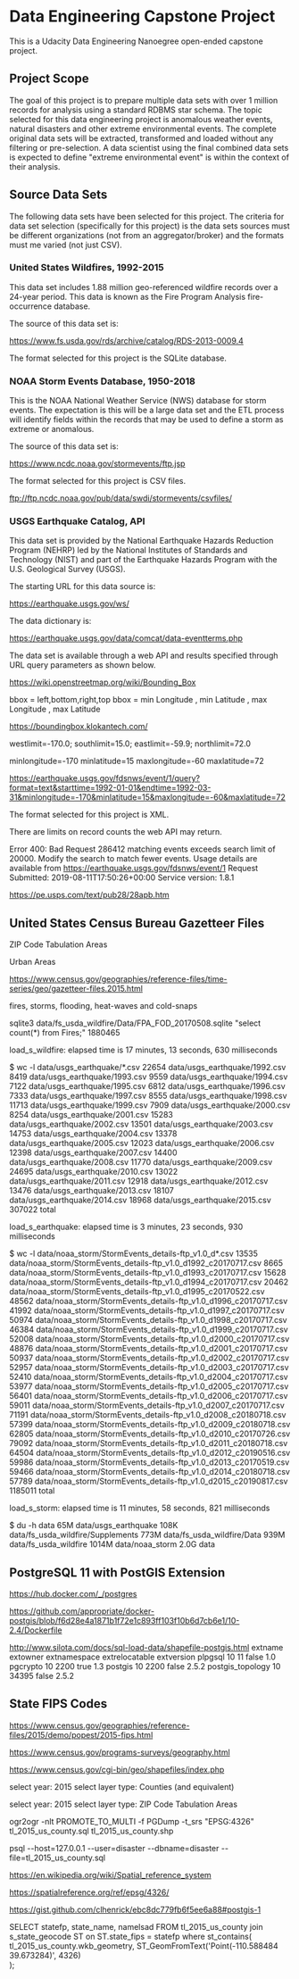 # Data Engineering Capstone Project

This is a Udacity Data Engineering Nanoegree open-ended capstone project.


## Project Scope

The goal of this project is to prepare multiple data sets with over 1 million
records for analysis using a standard RDBMS star schema. The topic selected for
this data engineering project is anomalous weather events, natural disasters and
other extreme environmental events. The complete original data sets will be
extracted, transformed and loaded without any filtering or pre-selection. A
data scientist using the final combined data sets is expected to define "extreme
environmental event" is within the context of their analysis.


## Source Data Sets

The following data sets have been selected for this project. The criteria for
data set selection (specifically for this project) is the data sets sources
must be different organizations (not from an aggregator/broker) and the formats
must me varied (not just CSV).


### United States Wildfires, 1992-2015

This data set includes 1.88 million geo-referenced wildfire records over a
24-year period. This data is known as the Fire Program Analysis fire-occurrence
database.

The source of this data set is:

  https://www.fs.usda.gov/rds/archive/catalog/RDS-2013-0009.4

The format selected for this project is the SQLite database.


### NOAA Storm Events Database, 1950-2018

This is the NOAA National Weather Service (NWS) database for storm events. The
expectation is this will be a large data set and the ETL process will identify
fields within the records that may be used to define a storm as extreme or
anomalous.

The source of this data set is:

  https://www.ncdc.noaa.gov/stormevents/ftp.jsp

The format selected for this project is CSV files.

  ftp://ftp.ncdc.noaa.gov/pub/data/swdi/stormevents/csvfiles/


### USGS Earthquake Catalog, API

This data set is provided by the National Earthquake Hazards Reduction Program
(NEHRP) led by the National Institutes of Standards and Technology (NIST) and
part of the Earthquake Hazards Program with the U.S. Geological Survey (USGS).

The starting URL for this data source is:

  https://earthquake.usgs.gov/ws/

The data dictionary is:

  https://earthquake.usgs.gov/data/comcat/data-eventterms.php

The data set is available through a web API and results specified through URL
query parameters as shown below.

  https://wiki.openstreetmap.org/wiki/Bounding_Box

  bbox = left,bottom,right,top
  bbox = min Longitude , min Latitude , max Longitude , max Latitude

  https://boundingbox.klokantech.com/

  westlimit=-170.0; southlimit=15.0; eastlimit=-59.9; northlimit=72.0

  minlongitude=-170
  minlatitude=15
  maxlongitude=-60
  maxlatitude=72

  https://earthquake.usgs.gov/fdsnws/event/1/query?format=text&starttime=1992-01-01&endtime=1992-03-31&minlongitude=-170&minlatitude=15&maxlongitude=-60&maxlatitude=72



The format selected for this project is XML.


There are limits on record counts the web API may return.

  Error 400: Bad Request
  286412 matching events exceeds search limit of 20000. Modify the search to match fewer events.
  Usage details are available from https://earthquake.usgs.gov/fdsnws/event/1
  Request Submitted: 2019-08-11T17:50:26+00:00
  Service version: 1.8.1



https://pe.usps.com/text/pub28/28apb.htm


## United States Census Bureau Gazetteer Files

ZIP Code Tabulation Areas

Urban Areas

  https://www.census.gov/geographies/reference-files/time-series/geo/gazetteer-files.2015.html


fires, storms, flooding, heat-waves and cold-snaps

  sqlite3 data/fs_usda_wildfire/Data/FPA_FOD_20170508.sqlite "select count(*) from Fires;"
  1880465

  load_s_wildfire: elapsed time is 17 minutes, 13 seconds, 630 milliseconds


  $ wc -l data/usgs_earthquake/*.csv
   22654 data/usgs_earthquake/1992.csv
    8419 data/usgs_earthquake/1993.csv
    9559 data/usgs_earthquake/1994.csv
    7122 data/usgs_earthquake/1995.csv
    6812 data/usgs_earthquake/1996.csv
    7333 data/usgs_earthquake/1997.csv
    8555 data/usgs_earthquake/1998.csv
   11713 data/usgs_earthquake/1999.csv
    7909 data/usgs_earthquake/2000.csv
    8254 data/usgs_earthquake/2001.csv
   15283 data/usgs_earthquake/2002.csv
   13501 data/usgs_earthquake/2003.csv
   14753 data/usgs_earthquake/2004.csv
   13378 data/usgs_earthquake/2005.csv
   12023 data/usgs_earthquake/2006.csv
   12398 data/usgs_earthquake/2007.csv
   14400 data/usgs_earthquake/2008.csv
   11770 data/usgs_earthquake/2009.csv
   24695 data/usgs_earthquake/2010.csv
   13022 data/usgs_earthquake/2011.csv
   12918 data/usgs_earthquake/2012.csv
   13476 data/usgs_earthquake/2013.csv
   18107 data/usgs_earthquake/2014.csv
   18968 data/usgs_earthquake/2015.csv
  307022 total

  load_s_earthquake: elapsed time is 3 minutes, 23 seconds, 930 milliseconds


  $ wc -l data/noaa_storm/StormEvents_details-ftp_v1.0_d*.csv
     13535 data/noaa_storm/StormEvents_details-ftp_v1.0_d1992_c20170717.csv
      8665 data/noaa_storm/StormEvents_details-ftp_v1.0_d1993_c20170717.csv
     15628 data/noaa_storm/StormEvents_details-ftp_v1.0_d1994_c20170717.csv
     20462 data/noaa_storm/StormEvents_details-ftp_v1.0_d1995_c20170522.csv
     48562 data/noaa_storm/StormEvents_details-ftp_v1.0_d1996_c20170717.csv
     41992 data/noaa_storm/StormEvents_details-ftp_v1.0_d1997_c20170717.csv
     50974 data/noaa_storm/StormEvents_details-ftp_v1.0_d1998_c20170717.csv
     46384 data/noaa_storm/StormEvents_details-ftp_v1.0_d1999_c20170717.csv
     52008 data/noaa_storm/StormEvents_details-ftp_v1.0_d2000_c20170717.csv
     48876 data/noaa_storm/StormEvents_details-ftp_v1.0_d2001_c20170717.csv
     50937 data/noaa_storm/StormEvents_details-ftp_v1.0_d2002_c20170717.csv
     52957 data/noaa_storm/StormEvents_details-ftp_v1.0_d2003_c20170717.csv
     52410 data/noaa_storm/StormEvents_details-ftp_v1.0_d2004_c20170717.csv
     53977 data/noaa_storm/StormEvents_details-ftp_v1.0_d2005_c20170717.csv
     56401 data/noaa_storm/StormEvents_details-ftp_v1.0_d2006_c20170717.csv
     59011 data/noaa_storm/StormEvents_details-ftp_v1.0_d2007_c20170717.csv
     71191 data/noaa_storm/StormEvents_details-ftp_v1.0_d2008_c20180718.csv
     57399 data/noaa_storm/StormEvents_details-ftp_v1.0_d2009_c20180718.csv
     62805 data/noaa_storm/StormEvents_details-ftp_v1.0_d2010_c20170726.csv
     79092 data/noaa_storm/StormEvents_details-ftp_v1.0_d2011_c20180718.csv
     64504 data/noaa_storm/StormEvents_details-ftp_v1.0_d2012_c20190516.csv
     59986 data/noaa_storm/StormEvents_details-ftp_v1.0_d2013_c20170519.csv
     59466 data/noaa_storm/StormEvents_details-ftp_v1.0_d2014_c20180718.csv
     57789 data/noaa_storm/StormEvents_details-ftp_v1.0_d2015_c20190817.csv
   1185011 total

   load_s_storm: elapsed time is 11 minutes, 58 seconds, 821 milliseconds


   $ du -h data
    65M	data/usgs_earthquake
   108K	data/fs_usda_wildfire/Supplements
   773M	data/fs_usda_wildfire/Data
   939M	data/fs_usda_wildfire
   1014M	data/noaa_storm
   2.0G	data

## PostgreSQL 11 with PostGIS Extension

https://hub.docker.com/_/postgres

https://github.com/appropriate/docker-postgis/blob/f6d28e4a1871b1f72e1c893ff103f10b6d7cb6e1/10-2.4/Dockerfile


http://www.silota.com/docs/sql-load-data/shapefile-postgis.html
extname           extowner extnamespace extrelocatable extversion
plpgsql	          10	11	  false	 1.0
pgcrypto	        10	2200	true	 1.3
postgis	          10	2200	false	 2.5.2
postgis_topology	10	34395	false	 2.5.2


## State FIPS Codes

  https://www.census.gov/geographies/reference-files/2015/demo/popest/2015-fips.html



https://www.census.gov/programs-surveys/geography.html

https://www.census.gov/cgi-bin/geo/shapefiles/index.php

  select year: 2015
  select layer type: Counties (and equivalent)

  select year: 2015
  select layer type: ZIP Code Tabulation Areas


ogr2ogr -nlt PROMOTE_TO_MULTI -f PGDump -t_srs "EPSG:4326" tl_2015_us_county.sql tl_2015_us_county.shp

psql --host=127.0.0.1 --user=disaster --dbname=disaster --file=tl_2015_us_county.sql


https://en.wikipedia.org/wiki/Spatial_reference_system

https://spatialreference.org/ref/epsg/4326/

https://gist.github.com/clhenrick/ebc8dc779fb6f5ee6a88#postgis-1


SELECT statefp, state_name, namelsad FROM tl_2015_us_county
join s_state_geocode ST on ST.state_fips = statefp
where
st_contains(
  tl_2015_us_county.wkb_geometry,
  ST_GeomFromText('Point(-110.588484 39.673284)', 4326)      
);

